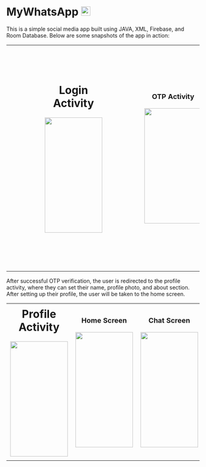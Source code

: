 # MyWhatsApp <img src="https://github.com/user-attachments/assets/bb18efae-7f22-431a-b7c5-535116e91194" width="24" height="24"/>

This is a simple social media app built using JAVA, XML, Firebase, and Room Database. Below are some snapshots of the app in action:

<div align="center">
<table style="border-spacing: 15px;">
  <tr>
    <td align="center" style="padding: 100px;">
      <b style="font-size: 28px;">Login Activity</b><br><br>
      <img src="https://github.com/user-attachments/assets/75bc6c60-e01f-4474-ac81-9c8e016e5c78" width="150" height="300"/>
    </td>
    <td align="center" style="padding: 10px;">
      <b style="font-size: 18px;">OTP Activity</b><br><br>
      <img src="https://github.com/user-attachments/assets/d0762253-048b-4d7f-9b61-8e908a140de6" width="150" height="300"/>
    </td>
    <td align="center" style="padding: 10px;">
      <b style="font-size: 18px;">Sending OTP</b><br><br>
      <img src="https://github.com/user-attachments/assets/c4d1fe49-7869-4448-b53d-d985ab451c3e" width="150" height="300"/>
    </td>
  </tr>
</table>
</div>

After successful OTP verification, the user is redirected to the profile activity, where they can set their name, profile photo, and about section. After setting up their profile, the user will be taken to the home screen.

<div align="center">
<table style="border-spacing: 15px;">
  <tr>
    <td align="center" style="padding: 10px;">
      <b style="font-size: 28px;">Profile Activity</b><br><br>
      <img src="https://github.com/user-attachments/assets/82d22c04-0b24-4031-b619-f9eb8c0ae8e8" width="150" height="300"/>
    </td>
    <td align="center" style="padding: 10px;">
      <b style="font-size: 18px;">Home Screen</b><br><br>
      <img src="https://github.com/user-attachments/assets/ba0b0a1e-2dc1-4425-882b-b2a9b2d80081" width="150" height="300"/>
    </td>
    <td align="center" style="padding: 10px;">
      <b style="font-size: 18px;">Chat Screen</b><br><br>
      <img src="https://github.com/user-attachments/assets/b9203a4b-5e6d-4387-98a0-3bca060fd334" width="150" height="300"/>
    </td>
  </tr>
</table>
</div>
